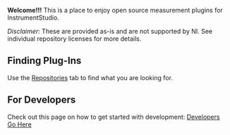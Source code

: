 **Welcome!!!** This is a place to enjoy open source measurement plugins for InstrumentStudio.

*Disclaimer:* These are provided as-is and are not supported by NI. See individual repository licenses for more details.

## Finding Plug-Ins
Use the [Repositories](https://github.com/orgs/NI-MeasurementLink-Plug-Ins/repositories) tab to find what you are looking for.

## For Developers
Check out this page on how to get started with development: [Developers Go Here](https://github.com/NI-MeasurementLink-Plug-Ins/.github/blob/main/profile/developers.md)

